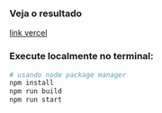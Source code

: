 
### Veja o resultado
[link vercel](infocorp-m9hy9iquj-daniels-projects-45e11120.vercel.app)

### Execute localmente no terminal:
```bash
# usando node package manager
npm install
npm run build
npm run start
```

